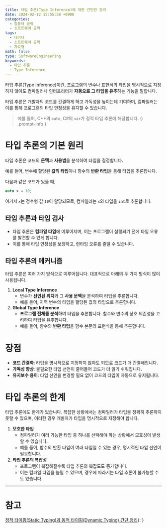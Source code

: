 ```yaml
---
title: 타입 추론(Type Inference)에 대한 간단한 정리
date: 2024-02-12 15:55:58 +0900
categories:
  - 컴퓨터 공학
  - 소프트웨어 공학
tags:
  - 데이터
  - 소프트웨어 공학
  - 자료형
math: false
type: SoftwareEngineering
keywords:
  - 타입 추론
  - Type Inference
---
```


타입 추론(Type Inference)이란, 프로그램의 <span class="font_highlight">변수나 표현식의 타입을 명시적으로 지정하지 않아도 컴파일러나 인터프리터가 **자동으로 그 타입을 유추**하는 기능</span>을 말합니다.

타입 추론은 개발자의 코드를 간결하게 하고 가독성을 높이는데 기여하며, 컴파일러는 이를 통해 프로그램의 타입 안정성을 유지할 수 있습니다.

> 예를 들어, C++의 `auto`, C#의 `var`가 정적 타입 추론에 해당합니다.
{: .prompt-info }

# 타입 추론의 기본 원리

타입 추론은 코드의 **문맥**과 **사용법**을 분석하여 타입을 결정합니다.

예를 들어, 변수에 할당된 **값의 타입**이나 함수의 **반환 타입**을 통해 타입을 추론합니다.

다음과 같은 코드가 있을 때,

```cpp
auto x = 10;
```

여기서 `x`는 정수형 값 `10`이 할당되므로, 컴파일러는 `x`의 타입을 `int`로 추론합니다.

## 타입 추론과 타입 검사

- 타입 추론은 <span class="important">**컴파일 타임**</span>에 이루어지며, 이는 프로그램이 실행되기 전에 타입 오류를 발견할 수 있게 합니다.
- 이를 통해 타입 안정성을 보장하고, 런타임 오류를 줄일 수 있습니다.

## 타입 추론의 메커니즘

타입 추론은 여러 가지 방식으로 이루어집니다. 대표적으로 아래의 두 가지 방식이 많이 사용됩니다.

1. **Local Type Inference**
    - 변수가 **선언된 위치**와 그 **사용 문맥**을 분석하여 타입을 추론합니다.
    - 예를 들어, 지역 변수의 타입을 할당된 값의 타입으로 추론합니다.
2. **Global Type Inference**
    - **프로그램 전체를 분석**하여 타입을 추론합니다. 함수와 변수의 상호 의존성을 고려하여 타입을 유추합니다.
    - 예를 들어, 함수의 **반환 타입**을 함수 본문의 표현식을 통해 추론합니다.

# 장점

- **코드 간결화**: 타입을 명시적으로 지정하지 않아도 되므로 코드가 더 간결해집니다.
- **가독성 향상**: 불필요한 타입 선언이 줄어들어 코드가 더 읽기 쉬워집니다.
- **유지보수 용이**: 타입 선언을 변경할 필요 없이 코드의 타입이 자동으로 유지됩니다.

# 타입 추론의 한계

타입 추론에도 한계가 있습니다. 복잡한 상황에서는 컴파일러가 타입을 정확히 추론하지 못할 수 있으며, 이러한 경우 개발자가 타입을 명시적으로 지정해야 합니다.

1. **모호한 타입**
	- 컴파일러가 여러 가능한 타입 중 하나를 선택해야 하는 상황에서 모호성이 발생할 수 있습니다.
    - 예를 들어, 함수의 반환 타입이 여러 타입일 수 있는 경우, 명시적인 타입 선언이 필요합니다.
2. **타입 추론의 복잡성** 
    - 프로그램이 복잡해질수록 타입 추론의 복잡도도 증가합니다.
    - 이는 컴파일 타임을 늘릴 수 있으며, 경우에 따라서는 타입 추론이 불가능할 수도 있습니다.

---

# 참고

[정적 타이핑(Static Typing)과 동적 타이핑(Dynamic Typing) 간단 정리](/posts/%EC%A0%95%EC%A0%81-%ED%83%80%EC%9D%B4%ED%95%91(static-typing)%EA%B3%BC-%EB%8F%99%EC%A0%81-%ED%83%80%EC%9D%B4%ED%95%91(dynamic-typing)-%EA%B0%84%EB%8B%A8-%EC%A0%95%EB%A6%AC/){: }